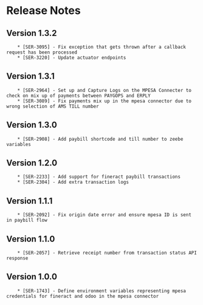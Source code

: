 # Release Notes

## Version 1.3.2

        * [SER-3095] - Fix exception that gets thrown after a callback request has been processed
        * [SER-3220] - Update actuator endpoints

## Version 1.3.1

        * [SER-2964] - Set up and Capture Logs on the MPESA Connecter to check on mix up of payments between PAYGOPS and ERPLY
        * [SER-3089] - Fix payments mix up in the mpesa connector due to wrong selection of AMS TILL number

## Version 1.3.0

        * [SER-2908] - Add paybill shortcode and till number to zeebe variables

## Version 1.2.0

        * [SER-2233] - Add support for fineract paybill transactions
        * [SER-2304] - Add extra transaction logs

## Version 1.1.1

        * [SER-2092] - Fix origin date error and ensure mpesa ID is sent in paybill flow

## Version 1.1.0

        * [SER-2057] - Retrieve receipt number from transaction status API response

## Version 1.0.0

        * [SER-1743] - Define environment variables representing mpesa credentials for fineract and odoo in the mpesa connector